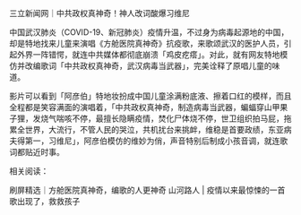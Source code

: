 三立新闻网｜中共政权真神奇！神人改词酸爆习维尼

中国武汉肺炎（COVID-19、新冠肺炎）疫情升温，不过身为病毒起源地的中国，却是特地找来儿童来演唱《方舱医院真神奇》抗疫歌，来歌颂武汉的医护人员，引起外界一阵错愕，就连中共媒体都彻底崩溃「鸡皮疙瘩」。对此，就有网友特地模仿并改编歌词「中共政权真神奇，武汉病毒当武器」，完美诠释了原唱儿童的味道。

影片可以看到「阿彦伯」特地妆扮成中国儿童涂满粉底液、擦着口红的模样，而且全程都是笑容满面的演唱着，「中共政权真神奇，制造病毒当武器，蝙蝠穿山甲果子狸，发烧气喘咳不停，最擅长隐瞒疫情，焚化尸体烧不停，世卫组织拍马屁，拖累全世界，大流行，不管人民的哭泣，共机扰台来挑衅，维稳是首要政绩，东亚病夫得第一，习维尼」，阿彦伯模仿的维妙为俏，声音特别后制成小孩音调，就连歌词都贴近时事。 

相关阅读：

刷屏精选｜方舱医院真神奇，编歌的人更神奇 山河路人 | 疫情以来最惊悚的一首歌出现了，救救孩子 
